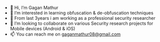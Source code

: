 - 👋 Hi, I’m Gagan Mathur
- 👀 I’m interested in learning obfuscation & de-obfuscation techniques
- 🌱 From last 3years i am working as a professional security researcher 
- 💞️ I’m looking to collaborate on various Security research projects for Mobile devices (Android & iOS)
- 📫 You can reach me on gaganmathur08@gmail.com

<!---
gaganmathur08/gaganmathur08 is a ✨ special ✨ repository because its `README.md` (this file) appears on your GitHub profile.
You can click the Preview link to take a look at your changes.
--->
